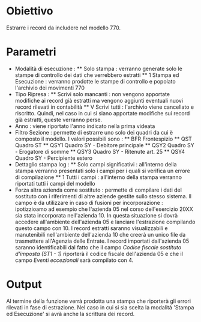 # Obiettivo

Estrarre i record da includere nel modello 770.

# Parametri
 * Modalità di esecuzione : 
 ** Solo stampa :  verranno generate solo le stampe di controllo dei dati che verrebbero estratti
 ** 1 Stampa ed Esecuzione :  verranno prodotte le stampe di controllo e popolato l'archivio dei movimenti 770
 * Tipo Ripresa : 
 ** Scrivi solo mancanti :  non vengono apportate modifiche ai record già estratti ma vengono aggiunti eventuali nuovi record rilevati in contabilità
 ** V Scrivi tutti :  l'archivio viene cancellato e riscritto. Quindi, nel caso in cui si siano apportate modifiche sui record già estratti, queste verranno perse.
 * Anno :  viene riportato l'anno indicato nella prima videata
 * Filtro Sezione :  permette di estrarre uno solo dei quadri da cui è composto il modello. I valori possibili sono : 
 ** BFR Frontespizio
 ** QST Quadro ST
 ** QSY1 Quadro SY - Debitore principale
 ** QSY2 Quadro SY - Erogatore di somme
 ** QSY3 Quadro SY - Ritenute art. 25
 ** QSY4 Quadro SY - Percipiente estero
 * Dettaglio stampa log : 
 ** Solo campi significativi :  all'interno della stampa verranno presentati solo i campi per i quali si verifica un errore di compilazione
 ** 1 Tutti i campi :  all'interno della stampa verranno riportati tutti i campi del modello
 * Forza altra azienda come sostituto :  permette di compilare i dati del sostituto con i riferimenti di altre aziende gestite sullo stesso sistema. Il campo è da utilizzare in caso di fusioni per incorporazione :  ipotizzioamo ad esempio che l'azienda 05 nel corso dell'esercizio 20XX sia stata incorporata nell'azienda 10. In questa situazione si dovrà accedere all'ambiente dell'azienda 05 e lanciare l'estrazione compilando questo campo con 10. I record estratti saranno visualizzabili e manutenibili nell'ambiente dell'azienda 10 che creerà un unico file da trasmettere all'Agenzia delle Entrate. I record importati dall'azienda 05 saranno identificabili dal fatto che il campo _Codice fiscale sostituto d'imposta (ST1 - 1)_ riporterà il codice fiscale dell'azienda 05 e che il campo _Eventi eccezionali_ sarà compilato con 4.

# Output
Al termine della funzione verrà prodotta una stampa che riporterà gli errori rilevati in fase di estrazione.
Nel caso in cui si sia scelta la modalità 'Stampa ed Esecuzione' si avrà anche la scrittura dei record.
